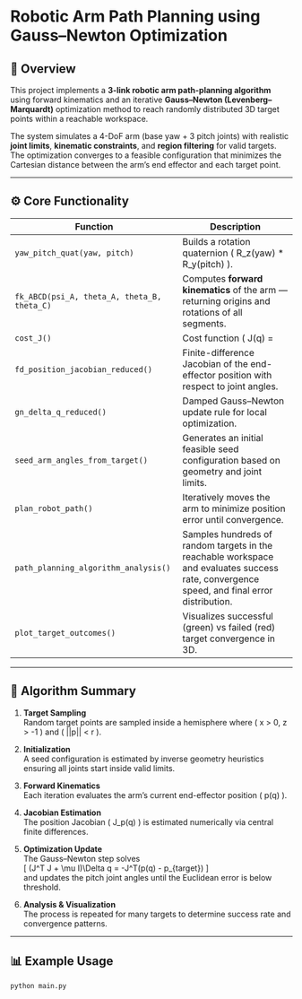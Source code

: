 # Robotic Arm Path Planning using Gauss–Newton Optimization

## 🧠 Overview

This project implements a **3-link robotic arm path-planning algorithm** using forward kinematics and an iterative **Gauss–Newton (Levenberg–Marquardt)** optimization method to reach randomly distributed 3D target points within a reachable workspace.

The system simulates a 4-DoF arm (base yaw + 3 pitch joints) with realistic **joint limits**, **kinematic constraints**, and **region filtering** for valid targets. The optimization converges to a feasible configuration that minimizes the Cartesian distance between the arm’s end effector and each target point.

---

## ⚙️ Core Functionality

| Function | Description |
|-----------|--------------|
| `yaw_pitch_quat(yaw, pitch)` | Builds a rotation quaternion \( R_z(yaw) * R_y(pitch) \). |
| `fk_ABCD(psi_A, theta_A, theta_B, theta_C)` | Computes **forward kinematics** of the arm — returning origins and rotations of all segments. |
| `cost_J()` | Cost function \( J(q) = ||p(q) - p_{target}||^2 + \lambda * \text{penalties} \). |
| `fd_position_jacobian_reduced()` | Finite-difference Jacobian of the end-effector position with respect to joint angles. |
| `gn_delta_q_reduced()` | Damped Gauss–Newton update rule for local optimization. |
| `seed_arm_angles_from_target()` | Generates an initial feasible seed configuration based on geometry and joint limits. |
| `plan_robot_path()` | Iteratively moves the arm to minimize position error until convergence. |
| `path_planning_algorithm_analysis()` | Samples hundreds of random targets in the reachable workspace and evaluates success rate, convergence speed, and final error distribution. |
| `plot_target_outcomes()` | Visualizes successful (green) vs failed (red) target convergence in 3D. |

---

## 🧩 Algorithm Summary

1. **Target Sampling**  
   Random target points are sampled inside a hemisphere where \( x > 0, z > -1 \) and \( ||p|| < r \).

2. **Initialization**  
   A seed configuration is estimated by inverse geometry heuristics ensuring all joints start inside valid limits.

3. **Forward Kinematics**  
   Each iteration evaluates the arm’s current end-effector position \( p(q) \).

4. **Jacobian Estimation**  
   The position Jacobian \( J_p(q) \) is estimated numerically via central finite differences.

5. **Optimization Update**  
   The Gauss–Newton step solves  
   \[
   (J^T J + \mu I)\Delta q = -J^T(p(q) - p_{target})
   \]  
   and updates the pitch joint angles until the Euclidean error is below threshold.

6. **Analysis & Visualization**  
   The process is repeated for many targets to determine success rate and convergence patterns.

---

## 📊 Example Usage

```bash
python main.py
